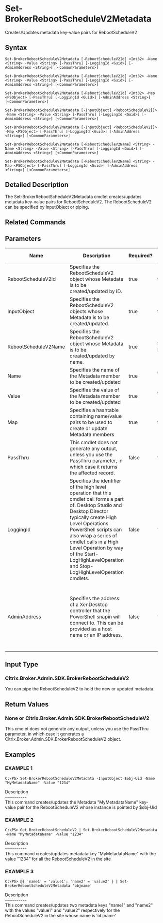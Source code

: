 ﻿# Set-BrokerRebootScheduleV2Metadata

   Creates/Updates metadata key-value pairs for RebootScheduleV2

## Syntax
```
Set-BrokerRebootScheduleV2Metadata [-RebootScheduleV2Id] <Int32> -Name <String> -Value <String> [-PassThru] [-LoggingId <Guid>] [-AdminAddress <String>] [<CommonParameters>]

Set-BrokerRebootScheduleV2Metadata [-RebootScheduleV2Id] <Int32> -Name <String> -Value <String> [-PassThru] [-LoggingId <Guid>] [-AdminAddress <String>] [<CommonParameters>]

Set-BrokerRebootScheduleV2Metadata [-RebootScheduleV2Id] <Int32> -Map <PSObject> [-PassThru] [-LoggingId <Guid>] [-AdminAddress <String>] [<CommonParameters>]

Set-BrokerRebootScheduleV2Metadata [-InputObject] <RebootScheduleV2[]> -Name <String> -Value <String> [-PassThru] [-LoggingId <Guid>] [-AdminAddress <String>] [<CommonParameters>]

Set-BrokerRebootScheduleV2Metadata [-InputObject] <RebootScheduleV2[]> -Map <PSObject> [-PassThru] [-LoggingId <Guid>] [-AdminAddress <String>] [<CommonParameters>]

Set-BrokerRebootScheduleV2Metadata [-RebootScheduleV2Name] <String> -Name <String> -Value <String> [-PassThru] [-LoggingId <Guid>] [-AdminAddress <String>] [<CommonParameters>]

Set-BrokerRebootScheduleV2Metadata [-RebootScheduleV2Name] <String> -Map <PSObject> [-PassThru] [-LoggingId <Guid>] [-AdminAddress <String>] [<CommonParameters>]
```

## Detailed Description
   The Set-BrokerRebootScheduleV2Metadata cmdlet creates/updates metadata key-value pairs for RebootScheduleV2. The RebootScheduleV2 can be specified by InputObject or piping.

## Related Commands
## Parameters

| Name   | Description | Required? | Pipeline Input | Default Value |
| --- | --- | --- | --- | --- |
| RebootScheduleV2Id | Specifies the RebootScheduleV2 object whose Metadata is to be created/updated by ID. | true | true (ByValue) |  |
| InputObject | Specifies the RebootScheduleV2 objects whose Metadata is to be created/updated. | true | true (ByValue) |  |
| RebootScheduleV2Name | Specifies the RebootScheduleV2 object whose Metadata is to be created/updated by name. | true | true (ByValue, ByPropertyName) |  |
| Name | Specifies the name of the Metadata member to be created/updated | true | true (ByPropertyName) |  |
| Value | Specifies the value of the Metadata member to be created/updated | true | true (ByPropertyName) |  |
| Map | Specifies a hashtable containing name/value pairs to be used to create or update Metadata members | true | true (ByValue) |  |
| PassThru | This cmdlet does not generate any output, unless you use the PassThru parameter, in which case it returns the affected record. | false | false | False |
| LoggingId | Specifies the identifier of the high level operation that this cmdlet call forms a part of. Desktop Studio and Desktop Director typically create High Level Operations. PowerShell scripts can also wrap a series of cmdlet calls in a High Level Operation by way of the Start-LogHighLevelOperation and Stop-LogHighLevelOperation cmdlets. | false | false |  |
| AdminAddress | Specifies the address of a XenDesktop controller that the PowerShell snapin will connect to. This can be provided as a host name or an IP address. | false | false | Localhost. Once a value is provided by any cmdlet, this value will become the default. |

## Input Type
### Citrix.Broker.Admin.SDK.BrokerRebootScheduleV2
   You can pipe the RebootScheduleV2 to hold the new or updated metadata.
## Return Values
### None or Citrix.Broker.Admin.SDK.BrokerRebootScheduleV2
   This cmdlet does not generate any output, unless you use the PassThru parameter, in which case it generates a Citrix.Broker.Admin.SDK.BrokerRebootScheduleV2 object.
## Examples

### EXAMPLE 1
```
C:\PS> Set-BrokerRebootScheduleV2Metadata -InputObject $obj-Uid -Name "MyMetadataName" -Value "1234"
```
   Description<br>-----------<br>This command creates/updates the Metadata "MyMetadataName" key-value pair for the RebootScheduleV2 whose instance is pointed by $obj-Uid
### EXAMPLE 2
```
C:\PS> Get-BrokerRebootScheduleV2 | Set-BrokerRebootScheduleV2Metadata -Name "MyMetadataName" -Value "1234"
```
   Description<br>-----------<br>This command creates/updates metadata key "MyMetadataName" with the value "1234" for all the RebootScheduleV2 in the site
### EXAMPLE 3
```
C:\PS> @{ 'name1' = 'value1'; 'name2' = 'value2' } | Set-BrokerRebootScheduleV2Metadata 'objname'
```
   Description<br>-----------<br>This command creates/updates two metadata keys "name1" and "name2" with the values "value1" and "value2" respectively for the RebootScheduleV2 in the site whose name is 'objname'
